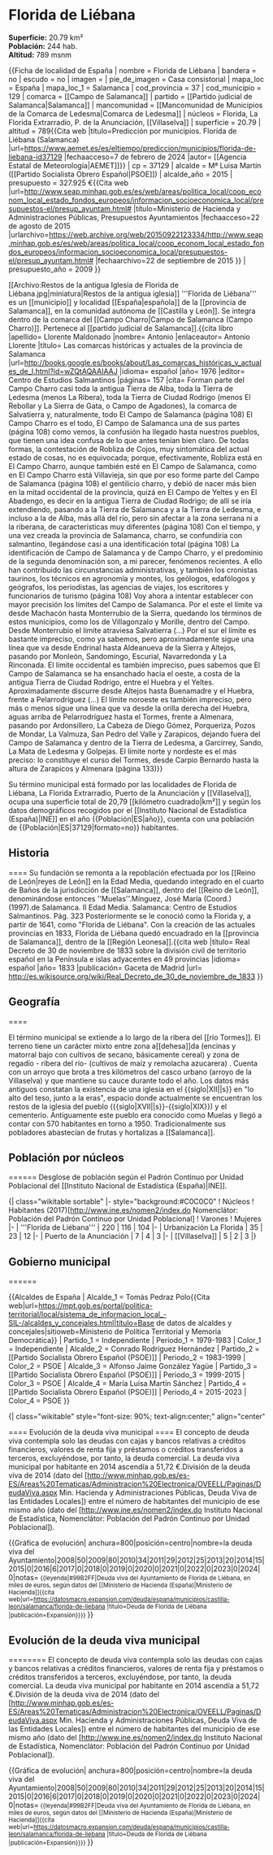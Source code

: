 # Florida de Liébana

**Superficie:** 20.79 km²  
**Población:** 244 hab.  
**Altitud:** 789 msnm  

{{Ficha de localidad de España
| nombre             = Florida de Liébana
| bandera            = no
| escudo             = no
| imagen             = 
| pie_de_imagen      = Casa consistorial
| mapa_loc           = España
| mapa_loc_1         = Salamanca
| cod_provincia      = 37
| cod_municipio      = 129
| comarca            = [[Campo de Salamanca]]
| partido            = [[Partido judicial de Salamanca|Salamanca]]
| mancomunidad       = [[Mancomunidad de Municipios de la Comarca de Ledesma|Comarca de Ledesma]]
| núcleos            = Florida, La Florida Extrarradio, P. de la Anunciación, [[Villaselva]]
| superficie         = 20.79
| altitud            = 789<ref>{{Cita web |título=Predicción por municipios. Florida de Liébana (Salamanca) |url=https://www.aemet.es/es/eltiempo/prediccion/municipios/florida-de-liebana-id37129 |fechaacceso=7 de febrero de 2024 |autor= [[Agencia Estatal de Meteorología|AEMET]]}}</ref>
| cp                 = 37129
| alcalde            = Mª Luisa Martín ([[Partido Socialista Obrero Español|PSOE]])
| alcalde_año        = 2015
| presupuesto        = 327.925 €<ref>{{Cita web |url=http://www.seap.minhap.gob.es/es/web/areas/politica_local/coop_econom_local_estado_fondos_europeos/informacion_socioeconomica_local/presupuestos-el/presup_ayuntam.html# |título=Ministerio de Hacienda y Administraciones Públicas, Presupuestos Ayuntamientos |fechaacceso=22 de agosto de 2015 |urlarchivo=https://web.archive.org/web/20150922123334/http://www.seap.minhap.gob.es/es/web/areas/politica_local/coop_econom_local_estado_fondos_europeos/informacion_socioeconomica_local/presupuestos-el/presup_ayuntam.html# |fechaarchivo=22 de septiembre de 2015 }}</ref>
| presupuesto_año    = 2009
}}

[[Archivo:Restos de la antigua Iglesia de Florida de Liébana.jpg|miniatura|Restos de la antigua iglesia]]
'''Florida de Liébana''' es un [[municipio]] y localidad [[España|española]] de la [[provincia de Salamanca]], en la comunidad autónoma de [[Castilla y León]]. Se integra dentro de la comarca del [[Campo Charro|Campo de Salamanca (Campo Charro)]]. Pertenece al [[partido judicial de Salamanca]].<ref name=ref_duplicada_1>{{cita libro |apellido= Llorente Maldonado |nombre= Antonio |enlaceautor= Antonio Llorente |título= Las comarcas históricas y actuales de la provincia de Salamanca |url=http://books.google.es/books/about/Las_comarcas_históricas_y_actuales_de_l.html?id=wZQtAQAAIAAJ |idioma= español |año= 1976 |editor= Centro de Estudios Salmantinos |páginas= 157 |cita= Forman parte del Campo Charro casi toda la antigua Tierra de Alba, toda la Tierra de Ledesma (menos La Ribera), toda la Tierra de Ciudad Rodrigo (menos El Rebollar y La Sierra de Gata, o Campo de Agadones), la comarca de Salvatierra y, naturalmente, todo El Campo de Salamanca (página 108) El Campo Charro es el todo, El Campo de Salamanca una de sus partes (página 108) como vemos, la confusión ha llegado hasta nuestros pueblos, que tienen una idea confusa de lo que antes tenían bien claro. De todas formas, la contestación de Robliza de Cojos, muy sintomática del actual estado de cosas, no es equivocada; porque, efectivamente, Robliza está en El Campo Charro, aunque también esté en El Campo de Salamanca, como en El Campo Charro está Villavieja, sin que por eso forme parte del Campo de Salamanca (página 108) el gentilicio charro, y debió de nacer más bien en la mitad occidental de la provincia, quizá en El Campo de Yeltes y en El Abadengo, es decir en la antigua Tierra de Ciudad Rodrigo; de allí se iría extendiendo, pasando a la Tierra de Salamanca y a la Tierra de Ledesma, e incluso a la de Alba, más allá del río, pero sin afectar a la zona serrana ni a la riberana, de características muy diferentes (página 108) Con el tiempo, y una vez creada la provincia de Salamanca, charro, se confundiría con salmantino, llegándose casi a una identificación total (página 108) La identificación de Campo de Salamanca y de Campo Charro, y el predominio de la segunda denominación son, a mi parecer, fenómenos recientes. A ello han contribuido las circunstancias administrativas, y también los cronistas taurinos, los técnicos en agronomía y montes, los geólogos, edafólogos y geógrafos, los periodistas, las agencias de viajes, los escritores y funcionarios de turismo (página 108) Voy ahora a intentar establecer con mayor precisión los límites del Campo de Salamanca. Por el este el límite va desde Machacón hasta Monterrubio de la Sierra, quedando los términos de estos municipios, como los de Villagonzalo y Morille, dentro del Campo. Desde Monterrubio el límite atraviesa Salvatierra (…) Por el sur el límite es bastante impreciso, como ya sabemos, pero aproximadamente sigue una línea que va desde Endrinal hasta Aldeanueva de la Sierra y Altejos, pasando por Monleón, Sandomingo, Escurial, Navarredonda y La Rinconada. El límite occidental es también impreciso, pues sabemos que El Campo de Salamanca se ha ensanchado hacia el oeste, a costa de la antigua Tierra de Ciudad Rodrigo, entre el Huebra y el Yeltes. Aproximadamente discurre desde Altejos hasta Buenamadre y el Huebra, frente a Pelarrodríguez (...) El límite noroeste es también impreciso, pero más o menos sigue una línea que va desde la orilla derecha del Huebra, aguas arriba de Pelarrodríguez hasta el Tormes, frente a Almenara, pasando por Ardonsillero, La Cabeza de Diego Gómez, Porqueriza, Pozos de Mondar, La Valmuza, San Pedro del Valle y Zarapicos, dejando fuera del Campo de Salamanca y dentro de la Tierra de Ledesma, a Garcirrey, Sando, La Mata de Ledesma y Golpejas. El límite norte y nordeste es el más preciso: lo constituye el curso del Tormes, desde Carpio Bernardo hasta la altura de Zarapicos y Almenara (página 133)}}</ref>

Su término municipal está formado por las localidades de Florida de Liébana, La Florida Extrarradio, Puerto de la Anunciación y [[Villaselva]], ocupa una superficie total de 20,79&nbsp;[[kilómetro cuadrado|km²]] y según los datos demográficos recogidos por el [[Instituto Nacional de Estadística (España)|INE]] en el año {{Población|ES|año}}, cuenta con una población de {{Población|ES|37129|formato=no}} habitantes.

## Historia

====
Su fundación se remonta a la repoblación efectuada por los [[Reino de León|reyes de León]] en la Edad Media, quedando integrado en el cuarto de Baños de la jurisdicción de [[Salamanca]], dentro del [[Reino de León]], denominándose entonces ''Muelas''.<ref>Mínguez, José María (Coord.) (1997).de Salamanca. II Edad Media. Salamanca: Centro de Estudios Salmantinos. Pág. 323</ref> Posteriormente se le conoció como la Florida y, a partir de 1641, como "Florida de Liébana". Con la creación de las actuales provincias en 1833, Florida de Liébana quedó encuadrado en la [[provincia de Salamanca]], dentro de la [[Región Leonesa]].<ref>{{cita web |título= Real Decreto de 30 de noviembre de 1833 sobre la división civil de territorio español en la Península e islas adyacentes en 49 provincias |idioma= español |año= 1833 |publicación= Gaceta de Madrid |url= http://es.wikisource.org/wiki/Real_Decreto_de_30_de_noviembre_de_1833 }}</ref>

## Geografía

====

El término municipal se extiende a lo largo de la ribera del [[río Tormes]]. El terreno tiene un carácter mixto entre zona a[[dehesa]]da (encinas y matorral bajo con cultivos de secano, básicamente cereal) y zona de regadío - ribera del río- (cultivos de maíz y remolacha azucarera) . Cuenta con un arroyo que brota a tres kilómetros del casco urbano (arroyo de la Villaselva) y que mantiene su cauce durante todo el año. Los datos más antiguos constatan la existencia de una iglesia en el {{siglo|XII||s}} en "lo alto del teso, junto a la eras", espacio donde actualmente se encuentran los restos de la iglesia del pueblo ({{siglo|XVII||s}}-{{siglo|XIX}}) y el cementerio. Antiguamente este pueblo era conocido como Muelas y llegó a contar con 570 habitantes en torno a 1950. Tradicionalmente sus pobladores abastecían de frutas y hortalizas a [[Salamanca]].

## Población por núcleos

======
Desglose de población según el Padrón Continuo por Unidad Poblacional del [[Instituto Nacional de Estadística (España)|INE]].

{| class="wikitable sortable"
|- style="background:#C0C0C0" 
! Núcleos
! Habitantes (2017)<ref>[http://www.ine.es/nomen2/index.do Nomenclátor: Población del Padrón Continuo por Unidad Poblacional]</ref>
! Varones
! Mujeres
|-
| '''Florida de Liébana'''
| 220
| 116
| 104
|-
| Urbanización La Florida
| 35
| 23
| 12
|-
| Puerto de la Anunciación
| 7
| 4
| 3
|-
| [[Villaselva]]
| 5
| 2
| 3
|}

## Gobierno municipal

======

{{Alcaldes de España
| Alcalde_1 = Tomás Pedraz Polo<ref name="alcaldes">{{Cita web|url=https://mpt.gob.es/portal/politica-territorial/local/sistema_de_informacion_local_-SIL-/alcaldes_y_concejales.html|título=Base de datos de alcaldes y concejales|sitioweb=Ministerio de Política Territorial y Memoria Democrática}}</ref>
| Partido_1 = Independiente
| Periodo_1 = 1979-1983
| Color_1 = Independiente
| Alcalde_2 = Conrado Rodríguez Hernández<ref name="alcaldes"/>
| Partido_2 = [[Partido Socialista Obrero Español (PSOE)]]
| Periodo_2 = 1983-1999
| Color_2 = PSOE
| Alcalde_3 = Alfonso Jaime González Yagüe<ref name="alcaldes"/>
| Partido_3 = [[Partido Socialista Obrero Español (PSOE)]]
| Periodo_3 = 1999-2015
| Color_3 = PSOE
| Alcalde_4 = María Luisa Martín Sánchez<ref name="alcaldes"/>
| Partido_4 = [[Partido Socialista Obrero Español (PSOE)]]
| Periodo_4 = 2015-2023
| Color_4 = PSOE
}}

<div style="overflow:auto; overflow-y:hidden; overflow-x:auto; white-space: nowrap; width:auto; padding: 0;">
{| class="wikitable" style="font-size: 90%; text-align:center;" align="center"
|+ style="font-weight:bold; font-size:1.1em; text-align:left;" | Resultados de las elecciones municipales en Florida de Liébana<ref>{{Cita web |url=https://elecciones.eldiario.es/municipales/28-mayo-2023/castilla-y-leon/salamanca/florida-de-liebana|título=Resultados de las elecciones municipales en Florida de Liébana |publicación=Eldiario.es}}</ref>
|- style="background:#eee"
!rowspan="2"|Partido político
|colspan="3"|[[Elecciones municipales de España de 2019|2019]]
|colspan="3"|[[Elecciones municipales de España de 2015|2015]]
|colspan="3"|[[Elecciones municipales de España de 2011|2011]]
|colspan="3"|[[Elecciones municipales de España de 2007|2007]]
|colspan="3"|[[Elecciones municipales de España de 2003|2003]]
|- style="background:#eee"
||%||Votos||Concejales||%||Votos||Concejales||%||Votos||Concejales||%||Votos||Concejales||%||Votos||Concejales
|-
|align="left" | [[Partido Socialista Obrero Español (PSOE)]]
| style="background:#D3D3D3" | 72,63 || style="background:#D3D3D3" |138 || style="background:#D3D3D3" |6
| style="background:#D3D3D3" | 52,41 || style="background:#D3D3D3" |98 || style="background:#D3D3D3" |4
| style="background:#D3D3D3" | 49,50 || style="background:#D3D3D3" |99 || style="background:#D3D3D3" |4
| style="background:#D3D3D3" | 74,18 || style="background:#D3D3D3" |135 || style="background:#D3D3D3" |6
| style="background:#D3D3D3" | 65,82 || style="background:#D3D3D3" |129 || style="background:#D3D3D3" |5
|-
|align="left" | [[Partido Popular (PP)]]
| 23,16 || 44 || 1
| 43,85 || 82 || 3
| 46,00 || 92 || 3
| 22,53 || 41 || 1
| 32,14 || 63 || 2
|}
</div>

==== Evolución de la deuda viva municipal ====
El concepto de deuda viva contempla solo las deudas con cajas y bancos relativas a créditos financieros, valores de renta fija y préstamos o créditos transferidos a terceros, excluyéndose, por tanto, la deuda comercial. La deuda viva municipal por habitante en 2014 ascendía a 51,72 €.<ref>División de la deuda viva de 2014 (dato del [http://www.minhap.gob.es/es-ES/Areas%20Tematicas/Administracion%20Electronica/OVEELL/Paginas/DeudaViva.aspx Min. Hacienda y Administraciones Públicas, Deuda Viva de las Entidades Locales]) entre el número de habitantes del municipio de ese mismo año (dato del [http://www.ine.es/nomen2/index.do Instituto Nacional de Estadística, Nomenclátor: Población del Padrón Continuo por Unidad Poblacional]).</ref>

{{Gráfica de evolución|
anchura=800|posición=centro|nombre=la deuda viva del Ayuntamiento|2008|50|2009|80|2010|34|2011|29|2012|25|2013|20|2014|15|2015|0|2016|6|2017|0|2018|0|2019|0|2020|0|2021|0|2022|0|2023|0|2024|0|notas=<small>
{{leyenda|#99B2FF|Deuda viva del Ayuntamiento de Florida de Liébana, en miles de euros, según datos del [[Ministerio de Hacienda (España)|Ministerio de Hacienda]]<ref>{{cita web|url=https://datosmacro.expansion.com/deuda/espana/municipios/castilla-leon/salamanca/florida-de-liebana |título=Deuda de Florida de Liébana |publicación=Expansión}}</ref>}}
</small>}}

## Evolución de la deuda viva municipal

========
El concepto de deuda viva contempla solo las deudas con cajas y bancos relativas a créditos financieros, valores de renta fija y préstamos o créditos transferidos a terceros, excluyéndose, por tanto, la deuda comercial. La deuda viva municipal por habitante en 2014 ascendía a 51,72 €.<ref>División de la deuda viva de 2014 (dato del [http://www.minhap.gob.es/es-ES/Areas%20Tematicas/Administracion%20Electronica/OVEELL/Paginas/DeudaViva.aspx Min. Hacienda y Administraciones Públicas, Deuda Viva de las Entidades Locales]) entre el número de habitantes del municipio de ese mismo año (dato del [http://www.ine.es/nomen2/index.do Instituto Nacional de Estadística, Nomenclátor: Población del Padrón Continuo por Unidad Poblacional]).</ref>

{{Gráfica de evolución|
anchura=800|posición=centro|nombre=la deuda viva del Ayuntamiento|2008|50|2009|80|2010|34|2011|29|2012|25|2013|20|2014|15|2015|0|2016|6|2017|0|2018|0|2019|0|2020|0|2021|0|2022|0|2023|0|2024|0|notas=<small>
{{leyenda|#99B2FF|Deuda viva del Ayuntamiento de Florida de Liébana, en miles de euros, según datos del [[Ministerio de Hacienda (España)|Ministerio de Hacienda]]<ref>{{cita web|url=https://datosmacro.expansion.com/deuda/espana/municipios/castilla-leon/salamanca/florida-de-liebana |título=Deuda de Florida de Liébana |publicación=Expansión}}</ref>}}
</small>}}
